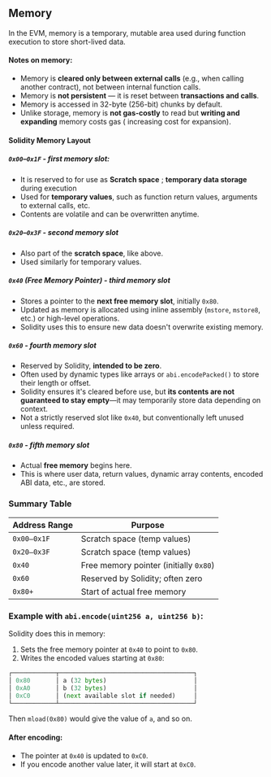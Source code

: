  ## Memory
 In the EVM, memory is a temporary, mutable area used during function execution to store short-lived data.
 #### Notes on memory: 
- Memory is **cleared only between external calls** (e.g., when calling another contract), not between internal function calls.
- Memory is **not persistent** — it is reset between **transactions and calls**.
- Memory is accessed in 32-byte (256-bit) chunks by default.
- Unlike storage, memory is **not gas-costly** to read but **writing and expanding** memory costs gas ( increasing cost for expansion).

#### Solidity Memory Layout
##### **`0x00`–`0x1F`**  - first memory slot: 
- It is reserved to for use as **Scratch space** ; **temporary data storage** during execution 
- Used for **temporary values**, such as function return values, arguments to external calls, etc.
- Contents are volatile and can be overwritten anytime.
##### **`0x20`–`0x3F`** - second memory slot
- Also part of the **scratch space**, like above.
- Used similarly for temporary values.
##### **`0x40` (Free Memory Pointer)**  - third memory slot
- Stores a pointer to the **next free memory slot**, initially `0x80`.
- Updated as memory is allocated using inline assembly (`mstore`, `mstore8`, etc.) or high-level operations.
- Solidity uses this to ensure new data doesn't overwrite existing memory.

 #####  **`0x60`** - fourth memory slot
- Reserved by Solidity, **intended to be zero**.
- Often used by dynamic types like arrays or `abi.encodePacked()` to store their length or offset.
- Solidity ensures it's cleared before use, but **its contents are not guaranteed to stay empty**—it may temporarily store data depending on context.
- Not a strictly reserved slot like `0x40`, but conventionally left unused unless required.

 ##### **`0x80`** - fifth memory slot
- Actual **free memory** begins here.
- This is where user data, return values, dynamic array contents, encoded ABI data, etc., are stored.

### Summary Table

| Address Range | Purpose                                |
| ------------- | -------------------------------------- |
| `0x00–0x1F`   | Scratch space (temp values)            |
| `0x20–0x3F`   | Scratch space (temp values)            |
| `0x40`        | Free memory pointer (initially `0x80`) |
| `0x60`        | Reserved by Solidity; often zero       |
| `0x80+`       | Start of actual free memory            |

### Example with `abi.encode(uint256 a, uint256 b)`:
Solidity does this in memory:
1. Sets the free memory pointer at `0x40` to point to `0x80`.
2. Writes the encoded values starting at `0x80`:
```python
┌────────────┬─────────────────────────────────────┐
│ 0x80       │ a (32 bytes)                        │
│ 0xA0       │ b (32 bytes)                        │
│ 0xC0       │ (next available slot if needed)     │
└────────────┴─────────────────────────────────────┘
```


Then `mload(0x80)` would give the value of `a`, and so on.
#### After encoding:
- The pointer at `0x40` is updated to `0xC0`.
- If you encode another value later, it will start at `0xC0`.
